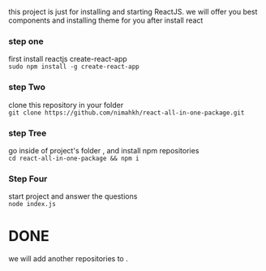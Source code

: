 this project is just for installing and starting ReactJS. we will offer you best components and installing theme for you after install react

### step one
first install reactjs create-react-app <br/>
`sudo npm install -g create-react-app`

### step Two
clone this repository in your folder <br/>
`git clone https://github.com/nimahkh/react-all-in-one-package.git`

### step Tree
go inside of project's folder , and install npm repositories <br/>
`cd react-all-in-one-package && npm i`

### Step Four
start project and answer the questions  <br/>
`node index.js`
# DONE

we will add another repositories to . 
